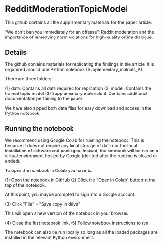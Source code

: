 # RedditModerationTopicModel
This github contains all the supplementary materials for the paper article: 

“We don't ban you immediately for an offense”: Reddit moderation and the importance of remedying norm violations for high-quality online dialogue.


## Details

The github contains materials for replicating the findings in the article. 
It is organized around one Python notebook (Supplementary_matrials_A)

There are three folders:

(1) data: Contains all data required for replication
(2) model: Contains the trained topic model
(3) Supplementary materials B: Contains additional documentation pertaining to the paper

We have also zipped both data files for easy download and access in the Python notebook.

## Running the notebook

We recommend using Google Colab for running the notebook. This is because it does not require any local storage of data nor the local installation of software and packages. Instead, the notebook will be run on a virtual environment hosted by Google (deleted after the runtime is closed or ended). 

To open the notebook in Colab you have to:

(1) Open the notebook in GitHub 
(2) Click the "Open in Colab" button at the top of the notebook. 

At this point, you maybe prompted to sign into a Google account.

(3) Click "File" > "Save copy in drive" 

This will open a new version of the notebook in your browser. 

(4) Close the first notebook link.
(5) Follow notebook instructions to run.

The notebook can also be run locally so long as all the loaded packages are installed in the relevant Python environment.
